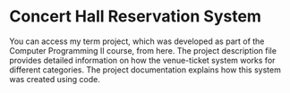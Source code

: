 # Concert Hall Reservation System
You can access my term project, which was developed as part of the Computer Programming II course, from here. The project description file provides detailed information on how the venue-ticket system works for different categories. The project documentation explains how this system was created using code.
